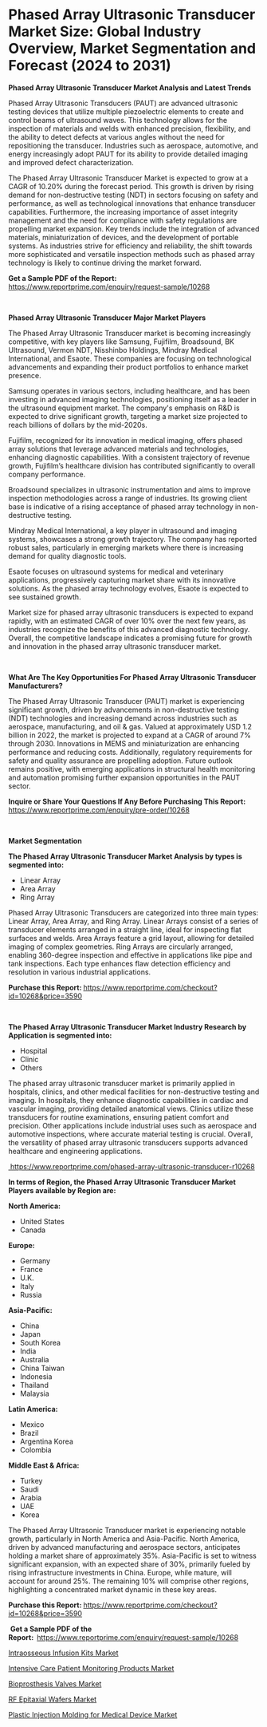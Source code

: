 <p><h1>Phased Array Ultrasonic Transducer Market Size: Global Industry Overview, Market Segmentation and Forecast (2024 to 2031)</h1></p><p><strong>Phased Array Ultrasonic Transducer Market Analysis and Latest Trends</strong></p>
<p><p>Phased Array Ultrasonic Transducers (PAUT) are advanced ultrasonic testing devices that utilize multiple piezoelectric elements to create and control beams of ultrasound waves. This technology allows for the inspection of materials and welds with enhanced precision, flexibility, and the ability to detect defects at various angles without the need for repositioning the transducer. Industries such as aerospace, automotive, and energy increasingly adopt PAUT for its ability to provide detailed imaging and improved defect characterization.</p><p>The Phased Array Ultrasonic Transducer Market is expected to grow at a CAGR of 10.20% during the forecast period. This growth is driven by rising demand for non-destructive testing (NDT) in sectors focusing on safety and performance, as well as technological innovations that enhance transducer capabilities. Furthermore, the increasing importance of asset integrity management and the need for compliance with safety regulations are propelling market expansion. Key trends include the integration of advanced materials, miniaturization of devices, and the development of portable systems. As industries strive for efficiency and reliability, the shift towards more sophisticated and versatile inspection methods such as phased array technology is likely to continue driving the market forward.</p></p>
<p><strong>Get a Sample PDF of the Report:&nbsp;</strong> <a href="https://www.reportprime.com/enquiry/request-sample/10268">https://www.reportprime.com/enquiry/request-sample/10268</a></p>
<p>&nbsp;</p>
<p><strong>Phased Array Ultrasonic Transducer Major Market Players</strong></p>
<p><p>The Phased Array Ultrasonic Transducer market is becoming increasingly competitive, with key players like Samsung, Fujifilm, Broadsound, BK Ultrasound, Vermon NDT, Nisshinbo Holdings, Mindray Medical International, and Esaote. These companies are focusing on technological advancements and expanding their product portfolios to enhance market presence.</p><p>Samsung operates in various sectors, including healthcare, and has been investing in advanced imaging technologies, positioning itself as a leader in the ultrasound equipment market. The company's emphasis on R&D is expected to drive significant growth, targeting a market size projected to reach billions of dollars by the mid-2020s.</p><p>Fujifilm, recognized for its innovation in medical imaging, offers phased array solutions that leverage advanced materials and technologies, enhancing diagnostic capabilities. With a consistent trajectory of revenue growth, Fujifilm’s healthcare division has contributed significantly to overall company performance.</p><p>Broadsound specializes in ultrasonic instrumentation and aims to improve inspection methodologies across a range of industries. Its growing client base is indicative of a rising acceptance of phased array technology in non-destructive testing.</p><p>Mindray Medical International, a key player in ultrasound and imaging systems, showcases a strong growth trajectory. The company has reported robust sales, particularly in emerging markets where there is increasing demand for quality diagnostic tools.</p><p>Esaote focuses on ultrasound systems for medical and veterinary applications, progressively capturing market share with its innovative solutions. As the phased array technology evolves, Esaote is expected to see sustained growth.</p><p>Market size for phased array ultrasonic transducers is expected to expand rapidly, with an estimated CAGR of over 10% over the next few years, as industries recognize the benefits of this advanced diagnostic technology. Overall, the competitive landscape indicates a promising future for growth and innovation in the phased array ultrasonic transducer market.</p></p>
<p>&nbsp;</p>
<p><strong>What Are The Key Opportunities For Phased Array Ultrasonic Transducer Manufacturers?</strong></p>
<p><p>The Phased Array Ultrasonic Transducer (PAUT) market is experiencing significant growth, driven by advancements in non-destructive testing (NDT) technologies and increasing demand across industries such as aerospace, manufacturing, and oil & gas. Valued at approximately USD 1.2 billion in 2022, the market is projected to expand at a CAGR of around 7% through 2030. Innovations in MEMS and miniaturization are enhancing performance and reducing costs. Additionally, regulatory requirements for safety and quality assurance are propelling adoption. Future outlook remains positive, with emerging applications in structural health monitoring and automation promising further expansion opportunities in the PAUT sector.</p></p>
<p><strong>Inquire or Share Your Questions If Any Before Purchasing This Report:</strong> <a href="https://www.reportprime.com/enquiry/pre-order/10268">https://www.reportprime.com/enquiry/pre-order/10268</a></p>
<p>&nbsp;</p>
<p><strong>Market Segmentation</strong></p>
<p><strong>The Phased Array Ultrasonic Transducer Market Analysis by types is segmented into:</strong></p>
<p><ul><li>Linear Array</li><li>Area Array</li><li>Ring Array</li></ul></p>
<p><p>Phased Array Ultrasonic Transducers are categorized into three main types: Linear Array, Area Array, and Ring Array. Linear Arrays consist of a series of transducer elements arranged in a straight line, ideal for inspecting flat surfaces and welds. Area Arrays feature a grid layout, allowing for detailed imaging of complex geometries. Ring Arrays are circularly arranged, enabling 360-degree inspection and effective in applications like pipe and tank inspections. Each type enhances flaw detection efficiency and resolution in various industrial applications.</p></p>
<p><strong>Purchase this Report:&nbsp;</strong><a href="https://www.reportprime.com/checkout?id=10268&price=3590">https://www.reportprime.com/checkout?id=10268&price=3590</a></p>
<p>&nbsp;</p>
<p><strong>The Phased Array Ultrasonic Transducer Market Industry Research by Application is segmented into:</strong></p>
<p><ul><li>Hospital</li><li>Clinic</li><li>Others</li></ul></p>
<p><p>The phased array ultrasonic transducer market is primarily applied in hospitals, clinics, and other medical facilities for non-destructive testing and imaging. In hospitals, they enhance diagnostic capabilities in cardiac and vascular imaging, providing detailed anatomical views. Clinics utilize these transducers for routine examinations, ensuring patient comfort and precision. Other applications include industrial uses such as aerospace and automotive inspections, where accurate material testing is crucial. Overall, the versatility of phased array ultrasonic transducers supports advanced healthcare and engineering applications.</p></p>
<p><a href="https://www.reportprime.com/phased-array-ultrasonic-transducer-r10268">&nbsp;https://www.reportprime.com/phased-array-ultrasonic-transducer-r10268</a></p>
<p><strong>In terms of Region, the Phased Array Ultrasonic Transducer Market Players available by Region are:</strong></p>
<p>
    <p> <strong> North America: </strong>
        <ul>
            <li>United States</li>
            <li>Canada</li>
        </ul>
        </p> 
    <p> <strong> Europe: </strong>
        <ul>
            <li>Germany</li>
            <li>France</li>
            <li>U.K.</li>
            <li>Italy</li>
            <li>Russia</li>
        </ul>
        </p> 
    <p> <strong> Asia-Pacific: </strong>
        <ul>
            <li>China</li>
            <li>Japan</li>
            <li>South Korea</li>
            <li>India</li>
            <li>Australia</li>
            <li>China Taiwan</li>
            <li>Indonesia</li>
            <li>Thailand</li>
            <li>Malaysia</li>
        </ul>
        </p> 
    <p> <strong> Latin America: </strong>
        <ul>
            <li>Mexico</li>
            <li>Brazil</li>
            <li>Argentina Korea</li>
            <li>Colombia</li>
        </ul>
        </p> 
    <p> <strong> Middle East & Africa: </strong>
        <ul>
            <li>Turkey</li>
            <li>Saudi</li>
            <li>Arabia</li>
            <li>UAE</li>
            <li>Korea</li>
        </ul>
    </p>
    </p>
<p><p>The Phased Array Ultrasonic Transducer market is experiencing notable growth, particularly in North America and Asia-Pacific. North America, driven by advanced manufacturing and aerospace sectors, anticipates holding a market share of approximately 35%. Asia-Pacific is set to witness significant expansion, with an expected share of 30%, primarily fueled by rising infrastructure investments in China. Europe, while mature, will account for around 25%. The remaining 10% will comprise other regions, highlighting a concentrated market dynamic in these key areas.</p></p>
<p><strong>Purchase this Report: </strong><a href="https://www.reportprime.com/checkout?id=10268&price=3590">https://www.reportprime.com/checkout?id=10268&price=3590</a></p>
<p>&nbsp;<strong>Get a Sample PDF of the Report:&nbsp;&nbsp;</strong><a href="https://www.reportprime.com/enquiry/request-sample/10268">https://www.reportprime.com/enquiry/request-sample/10268</a></p>
<p><strong></strong></p>
<p><p><a href="https://github.com/globismark/Market-Research-Report-List-5/blob/main/intraosseous-infusion-kits-market.md">Intraosseous Infusion Kits Market</a></p><p><a href="https://issuu.com/reportprime-2/docs/intensive-care-patient-monitoring-p_ad3cbd5ad65f33">Intensive Care Patient Monitoring Products Market</a></p><p><a href="https://issuu.com/reportprime-2/docs/bioprosthesis-valves-market-size-20_c7c209453232f3">Bioprosthesis Valves Market</a></p><p><a href="https://medium.com/@raymiu201/the-growth-of-the-rf-epitaxial-wafers-market-has-been-significant-driven-by-various-critical-08ce33bb3152">RF Epitaxial Wafers Market</a></p><p><a href="https://www.linkedin.com/pulse/future-trajectory-plastic-injection-molding-medical-device-zj4bf?trackingId=%2FQEBRiEWQg%2B2o1%2F8Ti1enA%3D%3D">Plastic Injection Molding for Medical Device Market</a></p></p>